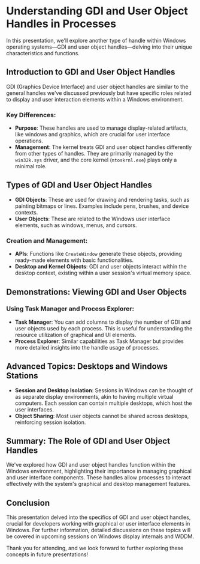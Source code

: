 # Understanding GDI and User Object Handles in Processes

In this presentation, we'll explore another type of handle within Windows operating systems—GDI and user object handles—delving into their unique characteristics and functions.

## Introduction to GDI and User Object Handles

GDI (Graphics Device Interface) and user object handles are similar to the general handles we've discussed previously but have specific roles related to display and user interaction elements within a Windows environment.

### Key Differences:
- **Purpose**: These handles are used to manage display-related artifacts, like windows and graphics, which are crucial for user interface operations.
- **Management**: The kernel treats GDI and user object handles differently from other types of handles. They are primarily managed by the `win32k.sys` driver, and the core kernel (`ntoskrnl.exe`) plays only a minimal role.

## Types of GDI and User Object Handles

- **GDI Objects**: These are used for drawing and rendering tasks, such as painting bitmaps or lines. Examples include pens, brushes, and device contexts.
- **User Objects**: These are related to the Windows user interface elements, such as windows, menus, and cursors.

### Creation and Management:
- **APIs**: Functions like `CreateWindow` generate these objects, providing ready-made elements with basic functionalities.
- **Desktop and Kernel Objects**: GDI and user objects interact within the desktop context, existing within a user session's virtual memory space.

## Demonstrations: Viewing GDI and User Objects

### Using Task Manager and Process Explorer:
- **Task Manager**: You can add columns to display the number of GDI and user objects used by each process. This is useful for understanding the resource utilization of graphical and UI elements.
- **Process Explorer**: Similar capabilities as Task Manager but provides more detailed insights into the handle usage of processes.

## Advanced Topics: Desktops and Windows Stations

- **Session and Desktop Isolation**: Sessions in Windows can be thought of as separate display environments, akin to having multiple virtual computers. Each session can contain multiple desktops, which host the user interfaces.
- **Object Sharing**: Most user objects cannot be shared across desktops, reinforcing session isolation.

## Summary: The Role of GDI and User Object Handles

We've explored how GDI and user object handles function within the Windows environment, highlighting their importance in managing graphical and user interface components. These handles allow processes to interact effectively with the system's graphical and desktop management features.

## Conclusion

This presentation delved into the specifics of GDI and user object handles, crucial for developers working with graphical or user interface elements in Windows. For further information, detailed discussions on these topics will be covered in upcoming sessions on Windows display internals and WDDM.

Thank you for attending, and we look forward to further exploring these concepts in future presentations!

